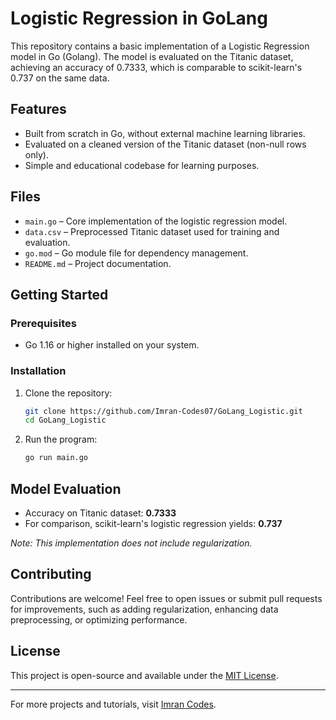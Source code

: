 # Logistic Regression in GoLang

This repository contains a basic implementation of a Logistic Regression model in Go (Golang). The model is evaluated on the Titanic dataset, achieving an accuracy of 0.7333, which is comparable to scikit-learn's 0.737 on the same data.

## Features

* Built from scratch in Go, without external machine learning libraries.
* Evaluated on a cleaned version of the Titanic dataset (non-null rows only).
* Simple and educational codebase for learning purposes.

## Files

* `main.go` – Core implementation of the logistic regression model.
* `data.csv` – Preprocessed Titanic dataset used for training and evaluation.
* `go.mod` – Go module file for dependency management.
* `README.md` – Project documentation.

## Getting Started

### Prerequisites

* Go 1.16 or higher installed on your system.

### Installation

1. Clone the repository:

   ```bash
   git clone https://github.com/Imran-Codes07/GoLang_Logistic.git
   cd GoLang_Logistic
   ```



2. Run the program:

   ```bash
   go run main.go
   ```



## Model Evaluation

* Accuracy on Titanic dataset: **0.7333**
* For comparison, scikit-learn's logistic regression yields: **0.737**

*Note: This implementation does not include regularization.*

## Contributing

Contributions are welcome! Feel free to open issues or submit pull requests for improvements, such as adding regularization, enhancing data preprocessing, or optimizing performance.

## License

This project is open-source and available under the [MIT License](LICENSE).

---

For more projects and tutorials, visit [Imran Codes](https://imrancodes.com/).

